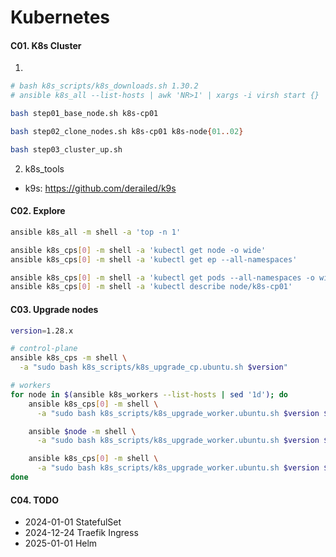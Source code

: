# Kubernetes


#### C01. K8s Cluster
1. 
```bash
# bash k8s_scripts/k8s_downloads.sh 1.30.2
# ansible k8s_all --list-hosts | awk 'NR>1' | xargs -i virsh start {}

bash step01_base_node.sh k8s-cp01

bash step02_clone_nodes.sh k8s-cp01 k8s-node{01..02}

bash step03_cluster_up.sh
```

2. k8s_tools
- k9s: https://github.com/derailed/k9s

#### C02. Explore
```bash
ansible k8s_all -m shell -a 'top -n 1'

ansible k8s_cps[0] -m shell -a 'kubectl get node -o wide'
ansible k8s_cps[0] -m shell -a 'kubectl get ep --all-namespaces'

ansible k8s_cps[0] -m shell -a 'kubectl get pods --all-namespaces -o wide'
ansible k8s_cps[0] -m shell -a 'kubectl describe node/k8s-cp01'
```

#### C03. Upgrade nodes
```bash
version=1.28.x

# control-plane
ansible k8s_cps -m shell \
  -a "sudo bash k8s_scripts/k8s_upgrade_cp.ubuntu.sh $version"

# workers
for node in $(ansible k8s_workers --list-hosts | sed '1d'); do
    ansible k8s_cps[0] -m shell \
      -a "sudo bash k8s_scripts/k8s_upgrade_worker.ubuntu.sh $version $node 1"

    ansible $node -m shell \
      -a "sudo bash k8s_scripts/k8s_upgrade_worker.ubuntu.sh $version $node 2"

    ansible k8s_cps[0] -m shell \
      -a "sudo bash k8s_scripts/k8s_upgrade_worker.ubuntu.sh $version $node 3"
done
```

#### C04. TODO
- 2024-01-01 StatefulSet
- 2024-12-24 Traefik Ingress
- 2025-01-01 Helm
